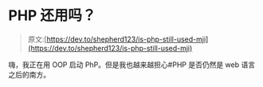 # PHP 还用吗？

> 原文:[https://dev.to/shepherd123/is-php-still-used-mji](https://dev.to/shepherd123/is-php-still-used-mji)

嗨，我正在用 OOP 启动 PhP。但是我也越来越担心#PHP 是否仍然是 web 语言之后的南方。